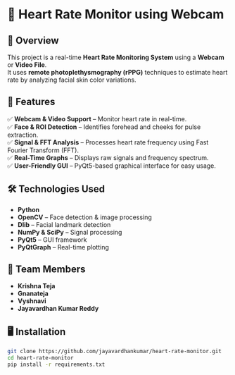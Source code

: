 # 💓 Heart Rate Monitor using Webcam  

## 📌 Overview  
This project is a real-time **Heart Rate Monitoring System** using a **Webcam** or **Video File**.  
It uses **remote photoplethysmography (rPPG)** techniques to estimate heart rate by analyzing facial skin color variations.  

## 🚀 Features  
✅ **Webcam & Video Support** – Monitor heart rate in real-time.  
✅ **Face & ROI Detection** – Identifies forehead and cheeks for pulse extraction.  
✅ **Signal & FFT Analysis** – Processes heart rate frequency using Fast Fourier Transform (FFT).  
✅ **Real-Time Graphs** – Displays raw signals and frequency spectrum.  
✅ **User-Friendly GUI** – PyQt5-based graphical interface for easy usage.  

## 🛠️ Technologies Used  
- **Python**  
- **OpenCV** – Face detection & image processing  
- **Dlib** – Facial landmark detection  
- **NumPy & SciPy** – Signal processing  
- **PyQt5** – GUI framework  
- **PyQtGraph** – Real-time plotting  

## 👥 Team Members  
- **Krishna Teja**  
- **Gnanateja**  
- **Vyshnavi**  
- **Jayavardhan Kumar Reddy**  

## 🖥️ Installation  
```bash
git clone https://github.com/jayavardhankumar/heart-rate-monitor.git
cd heart-rate-monitor
pip install -r requirements.txt

